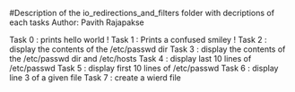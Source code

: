 #Description of the io_redirections_and_filters folder with decriptions of each tasks 
Author:  Pavith Rajapakse

Task 0 : prints hello world !
Task 1 : Prints a confused smiley !
Task 2 : display the contents of the /etc/passwd dir
Task 3 : display the contents of the /etc/passwd dir and /etc/hosts
Task 4 : display last 10 lines of  /etc/passwd
Task 5 : display first 10 lines of  /etc/passwd
Task 6 : display line 3 of a given file
Task 7 : create a wierd file













